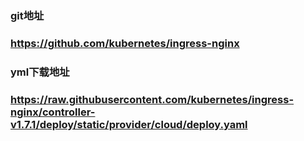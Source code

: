 ### git地址
### https://github.com/kubernetes/ingress-nginx
### yml下载地址
### https://raw.githubusercontent.com/kubernetes/ingress-nginx/controller-v1.7.1/deploy/static/provider/cloud/deploy.yaml